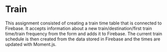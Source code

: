 # Train

This assignment consisted of creating a train time table that is connected to Firebase.  It accepts
information about a new train/destination/first train time/train frequency from the form and adds it
to Firebase.  The current train schedule is then created from the data stored in Firebase and the 
times are updated with Moment.js.
